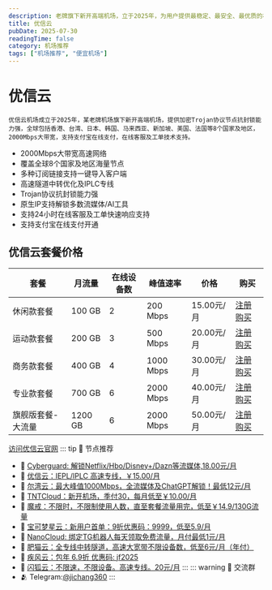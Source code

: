 ```yaml
---
description: 老牌旗下新开高端机场，立于2025年，为用户提供最稳定、最安全、最优质的机场服务，比一元机场稳定可靠。
title: 优信云
pubDate: 2025-07-30
readingTime: false
category: 机场推荐
tags: ["机场推荐", "便宜机场"]
---
```

# 优信云

    优信云机场成立于2025年，某老牌机场旗下新开高端机场，提供加密Trojan协议节点抗封锁能力强，全球包括香港、台湾、日本、韩国、马来西亚、新加坡、美国、法国等8个国家及地区，2000Mbps大带宽，支持支付宝在线支付，在线客服及工单技术支持。
    
- 2000Mbps大带宽高速网络
- 覆盖全球8个国家及地区海量节点
- 多种订阅链接支持一键导入客户端
- 高速隧道中转优化及IPLC专线
- Trojan协议抗封锁能力强
- 原生IP支持解锁多数流媒体/AI工具
- 支持24小时在线客服及工单快速响应支持
- 支持支付宝在线支付开通
## 优信云套餐价格
| 套餐 | 月流量 | 在线设备数 | 峰值速率 | 价格 | 购买 |
| --- | --- | --- | --- | --- | --- |
| 休闲款套餐 | 100 GB | 2 | 200 Mbps | 15.00元/月 | [注册购买](https://www.优信云.com/#/register?code=JRtE5uIV) |
| 运动款套餐 | 200 GB | 3 | 500 Mbps | 20.00元/月 | [注册购买](https://www.优信云.com/#/register?code=JRtE5uIV) |
| 商务款套餐 | 400 GB | 4 | 1000 Mbps | 30.00元/月 | [注册购买](https://www.优信云.com/#/register?code=JRtE5uIV) |
| 专业款套餐 | 700 GB | 6 | 2000 Mbps | 40.00元/月 | [注册购买](https://www.优信云.com/#/register?code=JRtE5uIV) |
| 旗舰版套餐-大流量 | 1200 GB | 6 | 2000 Mbps | 50.00元/月 | [注册购买](https://www.优信云.com/#/register?code=JRtE5uIV) |
[访问优信云官网](https://www.优信云.com/#/register?code=JRtE5uIV)
::: tip 🎉 节点推荐
- 🚀 [Cyberguard: 解锁Netflix/Hbo/Disney+/Dazn等流媒体,18.00元/月](https://www.cyberguard.best/#/register?code=XsreC0T5)<br>
- 🚀 [优信云：IEPL/IPLC 高速专线，￥15.00/月](https://www.优信云.com/#/register?code=JRtE5uIV)<br>
- 🚀 [尔湾云：最大峰值1000Mbps，全流媒体及ChatGPT解锁！最低12元/月](https://erwan6.net/auth/register?code=BoObCd)<br>
- 🚀 [TNTCloud：新开机场，季付30，每月低至￥10.00/月](https://haibing822.tntvipaff.cc/#/register?code=GtjJVgml)<br>
- 🚀 [魔戒：不限时，不限制使用人数，直至套餐流量用完，低至￥14.9/130G流量](https://mojie.app/#/register?code=sSdtPtLo)<br>
- 🚀 [宝可梦星云：新用户首单：9折优惠码：9999，低至5.9/月 ](https://love.521pokemon.com/register?code=56ERkkxp)<br>
- 🚀 [NanoCloud: 绑定TG机器人每天领取免费流量，月付最低1元/月](https://edu.uodoo.bid/auth/register?code=JMiOQDHf)<br>
- 🚀 [肥猫云：全专线中转隧道，高速大宽带不限设备数，低至6元/月（年付）](https://fchb1188.fcvipaff.cc/register?aff=X1vZd2wf)<br>
- 🚀 [疾风云：包年 6.9折 优惠码: jf2025](https://homes.tr25.cn?code=ReCm)<br>
- 🚀 [闪狐云：不限速，不限设备。高速专线。20元/月](https://inv02.ffaff.cc/register?aff=WQApz2pv)
:::
::: warning  💬 交流群
- 🫂 Telegram:[@jichang360](https://t.me/jichang360)
:::
